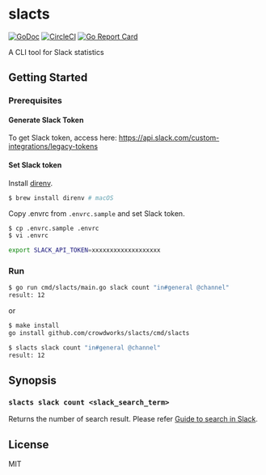 # slacts

[![GoDoc](https://godoc.org/github.com/crowdworks/slacts?status.svg)](https://godoc.org/github.com/crowdworks/slacts)
[![CircleCI](https://circleci.com/gh/crowdworks/slacts.svg?style=svg)](https://circleci.com/gh/crowdworks/slacts)
[![Go Report Card](https://goreportcard.com/badge/github.com/crowdworks/slacts)](https://goreportcard.com/report/github.com/crowdworks/slacts)

A CLI tool for Slack statistics

## Getting Started

### Prerequisites

#### Generate Slack Token

To get Slack token, access here:
https://api.slack.com/custom-integrations/legacy-tokens

#### Set Slack token

Install [direnv](https://direnv.net/).

```bash
$ brew install direnv # macOS
```

Copy .envrc from `.envrc.sample` and set Slack token.

```bash
$ cp .envrc.sample .envrc
$ vi .envrc

export SLACK_API_TOKEN=xxxxxxxxxxxxxxxxxxx
```

### Run

```bash
$ go run cmd/slacts/main.go slack count "in#general @channel"
result: 12
```

or

```bash
$ make install
go install github.com/crowdworks/slacts/cmd/slacts

$ slacts slack count "in#general @channel"
result: 12
```

## Synopsis

### `slacts slack count <slack_search_term>`

Returns the number of search result.
Please refer [Guide to search in Slack](https://get.slack.help/hc/en-us/articles/202528808-Guide-to-search-in-Slack-).

## License

MIT
